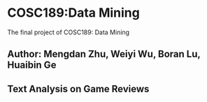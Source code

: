 # COSC189:Data Mining


The final project of COSC189: Data Mining

Author: Mengdan Zhu, Weiyi Wu, Boran Lu, Huaibin Ge
-------

## Text Analysis on Game Reviews
